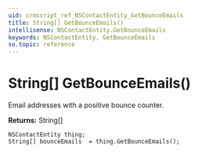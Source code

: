 ```yaml
---
uid: crmscript_ref_NSContactEntity_GetBounceEmails
title: String[] GetBounceEmails()
intellisense: NSContactEntity.GetBounceEmails
keywords: NSContactEntity, GetBounceEmails
so.topic: reference
---
```


# String[] GetBounceEmails()

Email addresses with a positive bounce counter.

**Returns:** String[]

```crmscript
NSContactEntity thing;
String[] bounceEmails  = thing.GetBounceEmails();
```

